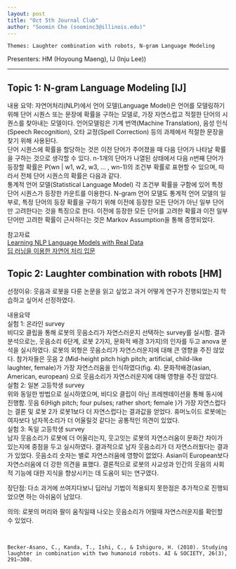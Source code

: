 ```yaml
---
layout: post
title: "Oct 5th Journal Club"
author: "Soomin Cho (soominc3@illinois.edu)"
---
```


    Themes: Laughter combination with robots, N-gram Language Modeling  

Presenters: HM (Hoyoung Maeng), IJ (Inju Lee)) <br>

-----------------

## Topic 1: N-gram Language Modeling [IJ]

내용 요약: 자연어처리(NLP)에서 언어 모델(Language Model)은 언어를 모델링하기 위해 단어 시퀀스 또는 문장에 확률을 구하는 모델로, 가장 자연스럽고 적절한 단어의 시퀀스를 찾아내는 모델이다. 언어모델링은 기계 번역(Machine Translation), 음성 인식(Speech Recognition), 오타 교정(Spell Correction) 등의 과제에서 적절한 문장을 찾기 위해 사용된다.<br>
단어 시퀀스에 확률을 할당하는 것은 이전 단어가 주어졌을 때 다음 단어가 나타날 확률을 구하는 것으로 생각할 수 있다. n-1개의 단어가 나열된 상태에서 다음 n번째 단어가 등장할 확률은 P(wn | w1, w2, w3, … , wn-1)의 조건부 확률로 표현할 수 있으며, 따라서 전체 단어 시퀀스의 확률은 다음과 같다. <br>
통계적 언어 모델(Statistical Language Model) 각 조건부 확률을 구함에 있어 특정 단어 시퀀스가 등장한 카운트를 이용한다. N-gram 언어 모델도 통계적 언어 모델의 일부로, 특정 단어의 등장 확률을 구하기 위해 이전에 등장한 모든 단어가 아닌 일부 단어만 고려한다는 것을 특징으로 한다. 이전에 등장한 모든 단어를 고려한 확률과 이전 일부 단어만 고려한 확률이 근사하다는 것은 Markov Assumption을 통해 증명되었다.

참고자료<br>
<a href="https://towardsdatascience.com/learning-nlp-language-models-with-real-data-cdff04c51c25">Learning NLP Language Models with Real Data</a><br>
<a href="https://wikidocs.net/21695">딥 러닝을 이용한 자연어 처리 입문</a>

## Topic 2: Laughter combination with robots [HM]

선정이유: 웃음과 로봇을 다룬 논문을 읽고 싶었고 과거 어떻게 연구가 진행되었는지 학습하고 싶어서 선정하였다. <br>

내용요약 <br> 
실험 1: 온라인 survey<br>
비디오 클립을 통해 로봇의 웃음소리가 자연스러운지 선택하는 survey를 실시함. 결과 분석으로는, 웃음소리 6단계, 로봇 2가지, 문화적 배경 3가지)의 인자를 두고 anova 분석을 실시하였다. 로봇의 외형은 웃음소리가 자연스러운지에 대해 큰 영향을 주진 않았다. 참가자들은 웃음 2 (Mid-height pitch high pitch; artificial, child-like laughter,  female)가 가장 자연스러움을 인식하였다(fig. 4). 문화적배경(asian, American, european) 으로 웃음소리가 자연스러운지에 대해 영향을 주진 않았다. <br>
실험 2: 일본 고등학생 survey<br>
위와 동일한 방법으로 실시하였으며, 비디오 클립이 아닌 프레젠테이션을 통해 동시에 진행함. 웃음 6(High pitch; four pulses; rather short; female )가 가장 자연스럽다는 결론 및  로봇 2가 로봇1보다 더 자연스럽다는 결과값을 얻었다. 휴머노이드 로봇에는 여자보다 남자목소리가 더 어울릴것 같다는 공통적인 의견이 있었다.<br>
실험 3: 독일 고등학생 survey<br>
남자 웃음소리가 로봇에 더 어울리는지, 웃고잇는 로봇의 자연스러움이 문화간 차이가 있는지에 중점을 두고 실시하였다. 결과적으로 남자 웃음소리가 더 자연스러웠다는 결과가 있었다. 웃음소리 숫자는 별로 자연스러움에 영향이 없었다. Asian이 European보다 자연스러움에 더 강한 의견을 표했다. 결론적으로 로봇의 사교성과 인간의 웃음의 사회적 기능에 대한 지식을 향상시키는 데 도움이 되는 연구였다. <br>

장단점: 다소 과거에 쓰여지다보니 딥러닝 기법이 적용되지 못한점은 추가적으로 진행되었으면 하는 아쉬움이 남았다. <br>

의의: 로봇의 머리와 팔이 움직일때 나오는 웃음소리가 어떨때  자연스러운지를 확인할 수 있었다.

<br>

    Becker-Asano, C., Kanda, T., Ishi, C., & Ishiguro, H. (2010). Studying laughter in combination with two humanoid robots. AI & SOCIETY, 26(3), 291–300.

